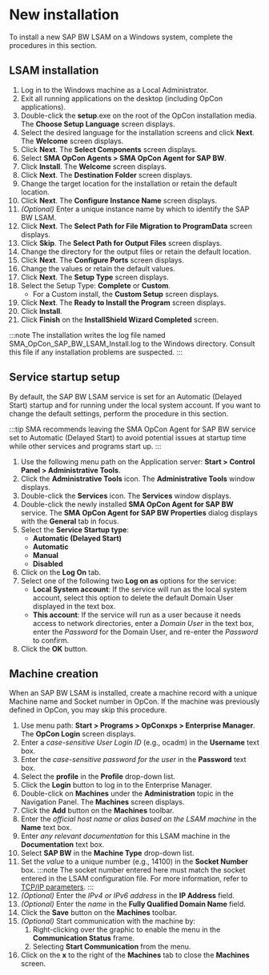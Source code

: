 # New installation

To install a new SAP BW LSAM on a Windows system, complete the procedures in this section.

## LSAM installation

1. Log in to the Windows machine as a Local Administrator.
2. Exit all running applications on the desktop (including OpCon applications).
3. Double-click the **setup**.exe on the root of the OpCon installation media. The **Choose Setup Language** screen displays.
4. Select the desired language for the installation screens and click **Next**. The **Welcome** screen displays.
5. Click **Next**. The **Select Components** screen displays.
6. Select **SMA OpCon Agents \> SMA OpCon Agent for SAP BW**.
7. Click **Install**. The **Welcome** screen displays.
8. Click **Next**. The **Destination Folder** screen displays.
9. Change the target location for the installation or retain the default location.
10. Click **Next**. The **Configure Instance Name** screen displays.
11. *(Optional)* Enter a unique instance name by which to identify the SAP BW LSAM.
12. Click **Next**. The **Select Path for File Migration to ProgramData** screen displays.
13. Click **Skip**. The **Select Path for Output Files** screen displays.
14. Change the directory for the output files or retain the default location.
15. Click **Next**. The **Configure Ports** screen displays.
16. Change the values or retain the default values.
17. Click **Next**. The **Setup Type** screen displays.
18. Select the Setup Type: **Complete** or **Custom**.
    - For a Custom install, the **Custom Setup** screen displays.
19. Click **Next**. The **Ready to Install the Program** screen  displays.
20. Click **Install**.
21. Click **Finish** on the **InstallShield Wizard Completed** screen.

:::note
The installation writes the log file named SMA_OpCon_SAP_BW_LSAM_Install.log to the Windows directory. Consult this file if any installation problems are suspected.
:::

## Service startup setup

By default, the SAP BW LSAM service is set for an Automatic (Delayed Start) startup and for running under the local system account. If you want to change the default settings, perform the procedure in this section.

:::tip
SMA recommends leaving the SMA OpCon Agent for SAP BW service set to Automatic (Delayed Start) to avoid potential issues at startup time while other services and programs start up.
:::

1. Use the following menu path on the Application server: **Start \> Control Panel \> Administrative Tools**.
2. Click the **Administrative Tools** icon. The **Administrative Tools** window displays.
3. Double-click the **Services** icon. The **Services** window displays.
4. Double-click the newly installed **SMA OpCon Agent for SAP BW** service. The **SMA OpCon Agent for SAP BW Properties** dialog displays with the **General** tab in focus.
5. Select the **Service Startup type**:
   - **Automatic (Delayed Start)**
   - **Automatic**
   - **Manual**
   - **Disabled**
6. Click on the **Log On** tab.
7. Select one of the following two **Log on as** options for the service:
   - **Local System account**: If the service will run as the local system account, select this option to delete the default Domain User displayed in the text box.
   - **This account**: If the service will run as a user because it needs access to network directories, enter a *Domain User* in the text box, enter the *Password* for the Domain User, and re-enter the *Password* to confirm.
8. Click the **OK** button.

## Machine creation

When an SAP BW LSAM is installed, create a machine record with a unique Machine name and Socket number in OpCon. If the machine was previously defined in OpCon, you may skip this procedure.

1. Use menu path: **Start \> Programs \> OpConxps \> Enterprise Manager**. The **OpCon Login** screen displays.
2. Enter a *case-sensitive User Login ID* (e.g., ocadm) in the **Username** text box.
3. Enter the *case-sensitive password for the user* in the **Password** text box.
4. Select the **profile** in the **Profile** drop-down list.
5. Click the **Login** button to log in to the Enterprise Manager.
6. Double-click on **Machines** under the **Administration** topic in the Navigation Panel. The **Machines** screen displays.
7. Click the **Add** button on the **Machines** toolbar.
8. Enter the *official host name or alias based on the LSAM machine* in the **Name** text box.
9. Enter *any relevant documentation* for this LSAM machine in the **Documentation** text box.
10. Select **SAP BW** in the **Machine Type** drop-down list.
11. Set the *value* to a unique number (e.g., 14100) in the **Socket Number** box.
:::note
The socket number entered here must match the socket entered in the LSAM configuration file. For more information, refer to [TCP/IP parameters](../administration/configuration-file.md#tcpip-parameters).
:::
12. *(Optional)* Enter the *IPv4 or IPv6 address* in the **IP Address** field.
13. *(Optional)* Enter the *name* in the **Fully Qualified Domain Name** field.
14. Click the **Save** button on the **Machines** toolbar.
15. *(Optional)* Start communication with the machine by:
    1. Right-clicking over the graphic to enable the menu in the **Communication Status** frame.
    2. Selecting **Start Communication** from the menu.
16. Click on the **x** to the right of the **Machines** tab to close the **Machines** screen.

